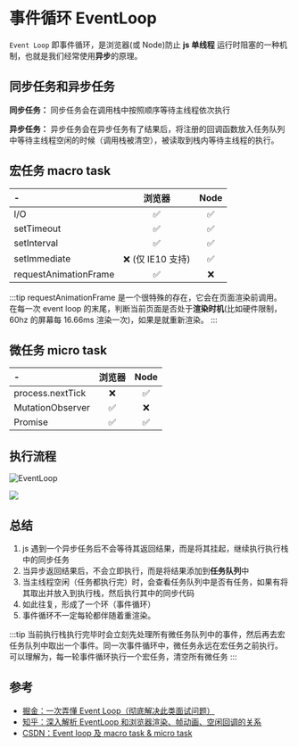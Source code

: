 # 事件循环 EventLoop

`Event Loop` 即事件循环，是浏览器(或 Node)防止 **js 单线程** 运行时阻塞的一种机制，也就是我们经常使用**异步**的原理。

## 同步任务和异步任务

**同步任务：** 同步任务会在调用栈中按照顺序等待主线程依次执行

**异步任务：** 异步任务会在异步任务有了结果后，将注册的回调函数放入任务队列中等待主线程空闲的时候（调用栈被清空），被读取到栈内等待主线程的执行。

## 宏任务 macro task

| -                     |      浏览器       | Node |
| :-------------------- | :---------------: | :--: |
| I/O                   |        ✅         |  ✅  |
| setTimeout            |        ✅         |  ✅  |
| setInterval           |        ✅         |  ✅  |
| setImmediate          | ❌ (仅 IE10 支持) |  ✅  |
| requestAnimationFrame |        ✅         |  ❌  |

:::tip
requestAnimationFrame 是一个很特殊的存在，它会在页面渲染前调用。
在每一次 event loop 的末尾，判断当前页面是否处于**渲染时机**(比如硬件限制，60hz 的屏幕每 16.66ms 渲染一次)，如果是就重新渲染。
:::

## 微任务 micro task

| -                | 浏览器 | Node |
| :--------------- | :----: | :--: |
| process.nextTick |   ❌   |  ✅  |
| MutationObserver |   ✅   |  ❌  |
| Promise          |   ✅   |  ✅  |

## 执行流程

![EventLoop](https://limy-1309594960.cos.ap-beijing.myqcloud.com/202209181703122-event_loop.png)

![](https://limy-1309594960.cos.ap-beijing.myqcloud.com/202209181756737-event_loop.gif)

## 总结

1. js 遇到一个异步任务后不会等待其返回结果，而是将其挂起，继续执行执行栈中的同步任务
2. 当异步返回结果后，不会立即执行，而是将结果添加到**任务队列**中
3. 当主线程空闲（任务都执行完）时，会查看任务队列中是否有任务，如果有将其取出并放入到执行栈，然后执行其中的同步代码
4. 如此往复，形成了一个环（事件循环）
5. 事件循环不一定每轮都伴随着重渲染。

:::tip
当前执行栈执行完毕时会立刻先处理所有微任务队列中的事件，然后再去宏任务队列中取出一个事件。同一次事件循环中，微任务永远在宏任务之前执行。
可以理解为，每一轮事件循环执行一个宏任务，清空所有微任务
:::

## 参考

- [掘金：一次弄懂 Event Loop（彻底解决此类面试问题）](https://juejin.cn/post/6844903764202094606)
- [知乎：深入解析 EventLoop 和浏览器渲染、帧动画、空闲回调的关系](https://zhuanlan.zhihu.com/p/142742003)
- [CSDN：Event loop 及 macro task & micro task](https://blog.csdn.net/ligang2585116/article/details/98023768)
